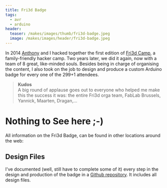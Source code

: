 ```yaml
---
title: Fri3d Badge
tags:
  - avr
  - arduino
header:
  teaser: /makes/images/thumb/fri3d-badge.jpeg
  image: /makes/images/header/fri3d-badge.jpeg
---
```


In 2014 [Anthony](http://anthony.liekens.net) and I hacked together the first edition of [Fri3d Camp](/about/Fri3d_Camp), a family-friendly hacker camp. Two years later, we did it again, now with a team of 8 great, like-minded souls. Besides being in charge of organising the content, I also took on the job to design and produce a custom Arduino badge for every one of the 299+1 attendees.

> **Kudos**  
> A big round of applause goes out to everyone who helped me make this the success it was: the entire Fri3d orga team, FabLab Brussels, Yannick, Maarten, Dragan,...

# Nothing to See here ;-)

All information on the Fri3d Badge, can be found in other locations around the web:

## Design Files

I've documented (well, still have to complete some of it) every step in the design and production of the badge in a [Github repository](https://github.com/christophevg/Fri3dBadge2016). It includes all design files.

